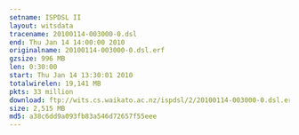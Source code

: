 ```yaml
---
setname: ISPDSL II
layout: witsdata
tracename: 20100114-003000-0.dsl
end: Thu Jan 14 14:00:00 2010
originalname: 20100114-003000-0.dsl.erf
gzsize: 996 MB
len: 0:30:00
start: Thu Jan 14 13:30:01 2010
totalwirelen: 19,141 MB
pkts: 33 million
download: ftp://wits.cs.waikato.ac.nz/ispdsl/2/20100114-003000-0.dsl.erf.gz
size: 2,515 MB
md5: a38c6dd9a093fb83a546d72657f55eee
---
```


